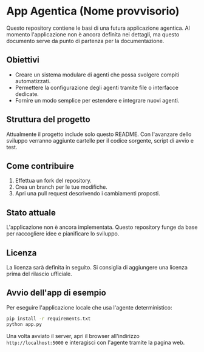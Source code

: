 # App Agentica (Nome provvisorio)

Questo repository contiene le basi di una futura applicazione agentica. Al momento l'applicazione non è ancora definita nei dettagli, ma questo documento serve da punto di partenza per la documentazione.

## Obiettivi

- Creare un sistema modulare di agenti che possa svolgere compiti automatizzati.
- Permettere la configurazione degli agenti tramite file o interfacce dedicate.
- Fornire un modo semplice per estendere e integrare nuovi agenti.

## Struttura del progetto

Attualmente il progetto include solo questo README. Con l'avanzare dello sviluppo verranno aggiunte cartelle per il codice sorgente, script di avvio e test.

## Come contribuire

1. Effettua un fork del repository.
2. Crea un branch per le tue modifiche.
3. Apri una pull request descrivendo i cambiamenti proposti.

## Stato attuale

L'applicazione non è ancora implementata. Questo repository funge da base per raccogliere idee e pianificare lo sviluppo.

## Licenza

La licenza sarà definita in seguito. Si consiglia di aggiungere una licenza prima del rilascio ufficiale.

## Avvio dell'app di esempio

Per eseguire l'applicazione locale che usa l'agente deterministico:

```bash
pip install -r requirements.txt
python app.py
```

Una volta avviato il server, apri il browser all'indirizzo `http://localhost:5000` e interagisci con l'agente tramite la pagina web.
